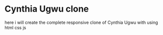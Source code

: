 # Cynthia Ugwu clone
here i will create the complete responsive clone of Cynthia Ugwu with using html css js
